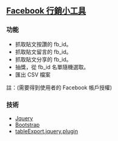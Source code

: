 ## [Facebook 行銷小工具](https://dl.dropboxusercontent.com/u/42522448/fb_analysis/index.html)

### 功能
+ 抓取貼文按讚的 fb_id。
+ 抓取貼文留言的 fb_id。
+ 抓取貼文分享的 fb_id。
+ 抽獎，從 fb_id 名單隨機選取。
+ 匯出 CSV 檔案

註：(需要得到使用者的 Facebook 帳戶授權)

### 技術
+ [Jquery](https://github.com/jquery/jquery)
+ [Bootstrap](https://github.com/twbs/bootstrap)
+ [tableExport.jquery.plugin](https://github.com/kayalshri/tableExport.jquery.plugin)
